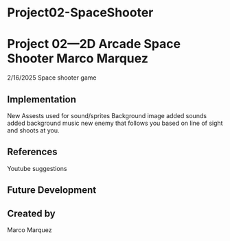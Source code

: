 # Project02-SpaceShooter

# Project 02—2D Arcade Space Shooter  Marco Marquez

2/16/2025
Space shooter game 

 
## Implementation
New Assests used for sound/sprites
Background image added
sounds added
background music
new enemy that follows you based on line of sight and shoots at you. 
## References
Youtube suggestions 
## Future Development

## Created by
Marco Marquez